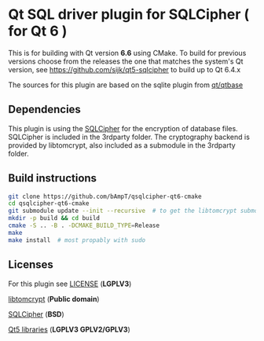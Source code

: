 # Qt SQL driver plugin for SQLCipher ( for Qt 6 )

This is for building with Qt version **6.6** using CMake.
To build for previous versions choose from the releases the one that
matches the system's Qt version, see https://github.com/sijk/qt5-sqlcipher
to build up to Qt 6.4.x

The sources for this plugin are based on the sqlite plugin from
[qt/qtbase](https://github.com/qt/qtbase/tree/6.6/src/plugins/sqldrivers/sqlite)

## Dependencies

This plugin is using the [SQLCipher](https://github.com/sqlcipher/sqlcipher) for
the encryption of database files. SQLCipher is included in the 3rdparty folder. 
The cryptography backend is provided by libtomcrypt, also included as a submodule in the
3rdparty folder.

## Build instructions 

```bash
git clone https://github.com/bAmpT/qsqlcipher-qt6-cmake
cd qsqlcipher-qt6-cmake
git submodule update --init --recursive  # to get the libtomcrypt submodule (develop branch)
mkdir -p build && cd build
cmake -S .. -B . -DCMAKE_BUILD_TYPE=Release
make
make install  # most propably with sudo
```

## Licenses

For this plugin see [LICENSE](https://github.com/bAmpT/qsqlcipher-qt6-cmake/LICENSE) (**LGPLV3**)

[libtomcrypt](https://github.com/libtom/libtomcrypt/blob/develop/LICENSE) (**Public domain**)

[SQLCipher](https://www.zetetic.net/sqlcipher/license/) (**BSD**)

[Qt5 libraries](https://www.qt.io/licensing/) (**LGPLV3  GPLV2/GPLV3**)
